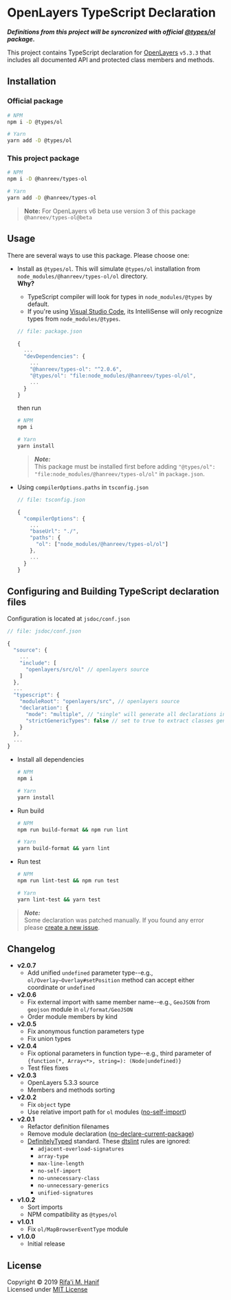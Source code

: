 # OpenLayers TypeScript Declaration

**_Definitions from this project will be syncronized with official [@types/ol](https://github.com/DefinitelyTyped/DefinitelyTyped/tree/master/types/ol) package._**

This project contains TypeScript declaration for [OpenLayers](https://openlayers.org/) `v5.3.3` that includes all documented API and protected class members and methods.

## Installation

### Official package

```bash
# NPM
npm i -D @types/ol

# Yarn
yarn add -D @types/ol
```

### This project package

```bash
# NPM
npm i -D @hanreev/types-ol

# Yarn
yarn add -D @hanreev/types-ol
```

> **Note:**
> For OpenLayers v6 beta use version 3 of this package `@hanreev/types-ol@beta`

## Usage

There are several ways to use this package. Please choose one:

- Install as `@types/ol`. This will simulate `@types/ol` installation from `node_modules/@hanreev/types-ol/ol` directory.  
  **Why?**

  - TypeScript compiler will look for types in `node_modules/@types` by default.
  - If you're using [Visual Studio Code](https://code.visualstudio.com/), its IntelliSense will only recognize types from `node_modules/@types`.

  ```js
  // file: package.json

  {
    ...
    "devDependencies": {
      ...
      "@hanreev/types-ol": "^2.0.6",
      "@types/ol": "file:node_modules/@hanreev/types-ol/ol",
      ...
    }
  }
  ```

  then run

  ```bash
  # NPM
  npm i

  # Yarn
  yarn install
  ```

  > **_Note:_**  
  > This package must be installed first before adding `"@types/ol": "file:node_modules/@hanreev/types-ol/ol"` in `package.json`.

- Using `compilerOptions.paths` in `tsconfig.json`

  ```js
  // file: tsconfig.json

  {
    "compilerOptions": {
      ...
      "baseUrl": "./",
      "paths": {
        "ol": ["node_modules/@hanreev/types-ol/ol"]
      },
      ...
    }
  }
  ```

## Configuring and Building TypeScript declaration files

Configuration is located at `jsdoc/conf.json`

```js
// file: jsdoc/conf.json

{
  "source": {
    ...
    "include": [
      "openlayers/src/ol" // openlayers source
    ]
  },
  ...
  "typescript": {
    "moduleRoot": "openlayers/src", // openlayers source
    "declaration": {
      "mode": "multiple", // "single" will generate all declarations in single index.d.ts file.
      "strictGenericTypes": false // set to true to extract classes generic type from super class, members and methods.
    }
  },
  ...
}
```

- Install all dependencies

  ```bash
  # NPM
  npm i

  # Yarn
  yarn install
  ```

- Run build

  ```bash
  # NPM
  npm run build-format && npm run lint

  # Yarn
  yarn build-format && yarn lint
  ```

- Run test

  ```bash
  # NPM
  npm run lint-test && npm run test

  # Yarn
  yarn lint-test && yarn test
  ```

> **_Note:_**  
> Some declaration was patched manually. If you found any error please [create a new issue](https://github.com/hanreev/types-ol/issues).

## Changelog

- **v2.0.7**
  - Add unified `undefined` parameter type--e.g., `ol/Overlay~Overlay#setPosition` method can accept either coordinate or `undefined`
- **v2.0.6**
  - Fix external import with same member name--e.g., `GeoJSON` from `geojson` module in `ol/format/GeoJSON`
  - Order module members by kind
- **v2.0.5**
  - Fix anonymous function parameters type
  - Fix union types
- **v2.0.4**
  - Fix optional parameters in function type--e.g., third parameter of `{function(*, Array<*>, string=): (Node|undefined)}`
  - Test files fixes
- **v2.0.3**
  - OpenLayers 5.3.3 source
  - Members and methods sorting
- **v2.0.2**
  - Fix `object` type
  - Use relative import path for `ol` modules ([no-self-import](https://github.com/microsoft/dtslint/blob/master/docs/no-self-import.md))
- **v2.0.1**
  - Refactor definition filenames
  - Remove module declaration ([no-declare-current-package](https://github.com/microsoft/dtslint/blob/master/docs/no-declare-current-package.md))
  - [DefinitelyTyped](https://github.com/DefinitelyTyped/DefinitelyTyped) standard. These [dtslint](https://github.com/microsoft/dtslint) rules are ignored:
    - `adjacent-overload-signatures`
    - `array-type`
    - `max-line-length`
    - `no-self-import`
    - `no-unnecessary-class`
    - `no-unnecessary-generics`
    - `unified-signatures`
- **v1.0.2**
  - Sort imports
  - NPM compatibility as `@types/ol`
- **v1.0.1**
  - Fix `ol/MapBrowserEventType` module
- **v1.0.0**
  - Initial release

## License

Copyright &copy; 2019 [Rifa'i M. Hanif](https://github.com/hanreev)  
Licensed under [MIT License](LICENSE)
